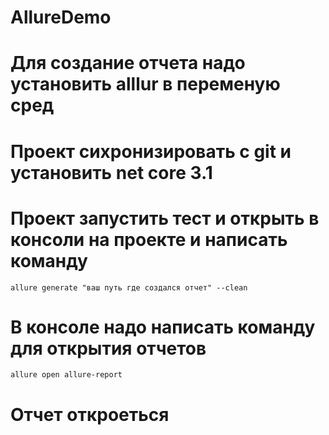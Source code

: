 # AllureDemo 
# Для создание отчета надо установить  alllur в переменую сред
# Проект сихронизировать с git и установить net core 3.1  
# Проект запустить тест  и открыть в консоли на проекте и написать команду
```
allure generate "ваш путь где создался отчет" --clean
```
# В консоле надо написать команду для открытия отчетов

``` allure open allure-report ```

# Отчет откроеться
